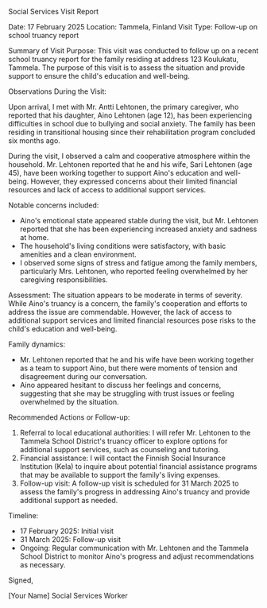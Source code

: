 Social Services Visit Report

Date: 17 February 2025
Location: Tammela, Finland
Visit Type: Follow-up on school truancy report

Summary of Visit Purpose:
This visit was conducted to follow up on a recent school truancy report for the family residing at address 123 Koulukatu, Tammela. The purpose of this visit is to assess the situation and provide support to ensure the child's education and well-being.

Observations During the Visit:

Upon arrival, I met with Mr. Antti Lehtonen, the primary caregiver, who reported that his daughter, Aino Lehtonen (age 12), has been experiencing difficulties in school due to bullying and social anxiety. The family has been residing in transitional housing since their rehabilitation program concluded six months ago.

During the visit, I observed a calm and cooperative atmosphere within the household. Mr. Lehtonen reported that he and his wife, Sari Lehtonen (age 45), have been working together to support Aino's education and well-being. However, they expressed concerns about their limited financial resources and lack of access to additional support services.

Notable concerns included:

* Aino's emotional state appeared stable during the visit, but Mr. Lehtonen reported that she has been experiencing increased anxiety and sadness at home.
* The household's living conditions were satisfactory, with basic amenities and a clean environment.
* I observed some signs of stress and fatigue among the family members, particularly Mrs. Lehtonen, who reported feeling overwhelmed by her caregiving responsibilities.

Assessment:
The situation appears to be moderate in terms of severity. While Aino's truancy is a concern, the family's cooperation and efforts to address the issue are commendable. However, the lack of access to additional support services and limited financial resources pose risks to the child's education and well-being.

Family dynamics:

* Mr. Lehtonen reported that he and his wife have been working together as a team to support Aino, but there were moments of tension and disagreement during our conversation.
* Aino appeared hesitant to discuss her feelings and concerns, suggesting that she may be struggling with trust issues or feeling overwhelmed by the situation.

Recommended Actions or Follow-up:

1. Referral to local educational authorities: I will refer Mr. Lehtonen to the Tammela School District's truancy officer to explore options for additional support services, such as counseling and tutoring.
2. Financial assistance: I will contact the Finnish Social Insurance Institution (Kela) to inquire about potential financial assistance programs that may be available to support the family's living expenses.
3. Follow-up visit: A follow-up visit is scheduled for 31 March 2025 to assess the family's progress in addressing Aino's truancy and provide additional support as needed.

Timeline:

* 17 February 2025: Initial visit
* 31 March 2025: Follow-up visit
* Ongoing: Regular communication with Mr. Lehtonen and the Tammela School District to monitor Aino's progress and adjust recommendations as necessary.

Signed,

[Your Name]
Social Services Worker